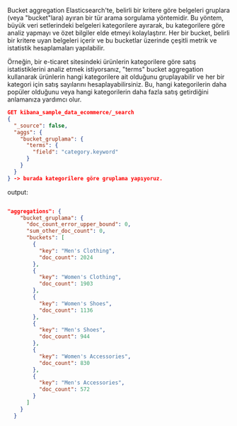 Bucket aggregation Elasticsearch'te, belirli bir kritere göre belgeleri gruplara (veya "bucket"lara) ayıran bir tür arama sorgulama yöntemidir. Bu yöntem, büyük veri setlerindeki belgeleri kategorilere ayırarak, bu kategorilere göre analiz yapmayı ve özet bilgiler elde etmeyi kolaylaştırır. Her bir bucket, belirli bir kritere uyan belgeleri içerir ve bu bucketlar üzerinde çeşitli metrik ve istatistik hesaplamaları yapılabilir.

Örneğin, bir e-ticaret sitesindeki ürünlerin kategorilere göre satış istatistiklerini analiz etmek istiyorsanız, "terms" bucket aggregation kullanarak ürünlerin hangi kategorilere ait olduğunu gruplayabilir ve her bir kategori için satış sayılarını hesaplayabilirsiniz. Bu, hangi kategorilerin daha popüler olduğunu veya hangi kategorilerin daha fazla satış getirdiğini anlamanıza yardımcı olur.

```json
GET kibana_sample_data_ecommerce/_search
{
  "_source": false, 
  "aggs": {
    "bucket_gruplama": {
      "terms": {
        "field": "category.keyword"
      }
    }
  }
} -> burada kategorilere göre gruplama yapıyoruz.
```

output:

```json

"aggregations": {
    "bucket_gruplama": {
      "doc_count_error_upper_bound": 0,
      "sum_other_doc_count": 0,
      "buckets": [
        {
          "key": "Men's Clothing",
          "doc_count": 2024
        },
        {
          "key": "Women's Clothing",
          "doc_count": 1903
        },
        {
          "key": "Women's Shoes",
          "doc_count": 1136
        },
        {
          "key": "Men's Shoes",
          "doc_count": 944
        },
        {
          "key": "Women's Accessories",
          "doc_count": 830
        },
        {
          "key": "Men's Accessories",
          "doc_count": 572
        }
      ]
    }
  }
```